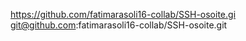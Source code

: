 https://github.com/fatimarasoli16-collab/SSH-osoite.gi
git@github.com:fatimarasoli16-collab/SSH-osoite.git
